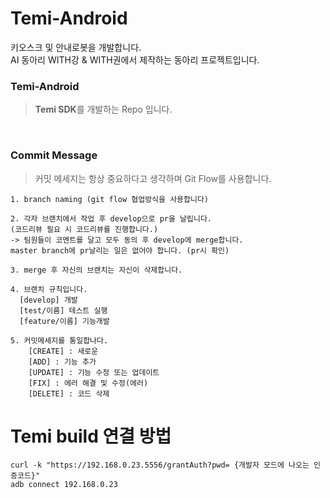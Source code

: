 # Temi-Android
키오스크 및 안내로봇을 개발합니다.<br>
AI 동아리 WITH강 & WITH권에서 제작하는 동아리 프로젝트입니다.

### Temi-Android
> **Temi SDK**를 개발하는 Repo 입니다.

<br>

### Commit Message
>커밋 메세지는 항상 중요하다고 생각하며 Git Flow를 사용합니다.

```
1. branch naming (git flow 협업방식을 사용합니다)  

2. 각자 브랜치에서 작업 후 develop으로 pr을 날립니다.   
(코드리뷰 필요 시 코드리뷰를 진행합니다.)
-> 팀원들이 코멘트를 달고 모두 동의 후 develop에 merge합니다.
master branch에 pr날리는 일은 없어야 합니다. (pr시 확인)

3. merge 후 자신의 브랜치는 자신이 삭제합니다.

4. 브랜치 규칙입니다.
  [develop] 개발
  [test/이름] 테스트 실행
  [feature/이름] 기능개발

5. 커밋메세지를 통일합나다.
    [CREATE] : 새로운 
    [ADD] : 기능 추가
    [UPDATE] : 기능 수정 또는 업데이트
    [FIX] : 에러 해결 및 수정(에러)
    [DELETE] : 코드 삭제
```

# Temi build 연결 방법
```
curl -k "https://192.168.0.23.5556/grantAuth?pwd= {개발자 모드에 나오는 인증코드}"
adb connect 192.168.0.23
```
